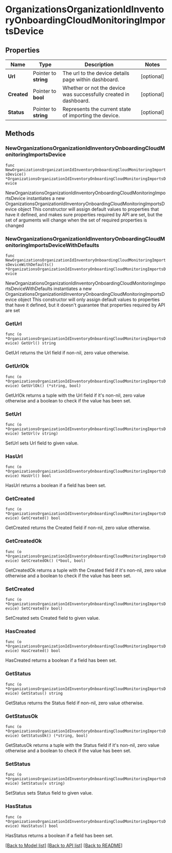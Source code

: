 # OrganizationsOrganizationIdInventoryOnboardingCloudMonitoringImportsDevice

## Properties

Name | Type | Description | Notes
------------ | ------------- | ------------- | -------------
**Url** | Pointer to **string** | The url to the device details page within dashboard. | [optional] 
**Created** | Pointer to **bool** | Whether or not the device was successfully created in dashboard. | [optional] 
**Status** | Pointer to **string** | Represents the current state of importing the device. | [optional] 

## Methods

### NewOrganizationsOrganizationIdInventoryOnboardingCloudMonitoringImportsDevice

`func NewOrganizationsOrganizationIdInventoryOnboardingCloudMonitoringImportsDevice() *OrganizationsOrganizationIdInventoryOnboardingCloudMonitoringImportsDevice`

NewOrganizationsOrganizationIdInventoryOnboardingCloudMonitoringImportsDevice instantiates a new OrganizationsOrganizationIdInventoryOnboardingCloudMonitoringImportsDevice object
This constructor will assign default values to properties that have it defined,
and makes sure properties required by API are set, but the set of arguments
will change when the set of required properties is changed

### NewOrganizationsOrganizationIdInventoryOnboardingCloudMonitoringImportsDeviceWithDefaults

`func NewOrganizationsOrganizationIdInventoryOnboardingCloudMonitoringImportsDeviceWithDefaults() *OrganizationsOrganizationIdInventoryOnboardingCloudMonitoringImportsDevice`

NewOrganizationsOrganizationIdInventoryOnboardingCloudMonitoringImportsDeviceWithDefaults instantiates a new OrganizationsOrganizationIdInventoryOnboardingCloudMonitoringImportsDevice object
This constructor will only assign default values to properties that have it defined,
but it doesn't guarantee that properties required by API are set

### GetUrl

`func (o *OrganizationsOrganizationIdInventoryOnboardingCloudMonitoringImportsDevice) GetUrl() string`

GetUrl returns the Url field if non-nil, zero value otherwise.

### GetUrlOk

`func (o *OrganizationsOrganizationIdInventoryOnboardingCloudMonitoringImportsDevice) GetUrlOk() (*string, bool)`

GetUrlOk returns a tuple with the Url field if it's non-nil, zero value otherwise
and a boolean to check if the value has been set.

### SetUrl

`func (o *OrganizationsOrganizationIdInventoryOnboardingCloudMonitoringImportsDevice) SetUrl(v string)`

SetUrl sets Url field to given value.

### HasUrl

`func (o *OrganizationsOrganizationIdInventoryOnboardingCloudMonitoringImportsDevice) HasUrl() bool`

HasUrl returns a boolean if a field has been set.

### GetCreated

`func (o *OrganizationsOrganizationIdInventoryOnboardingCloudMonitoringImportsDevice) GetCreated() bool`

GetCreated returns the Created field if non-nil, zero value otherwise.

### GetCreatedOk

`func (o *OrganizationsOrganizationIdInventoryOnboardingCloudMonitoringImportsDevice) GetCreatedOk() (*bool, bool)`

GetCreatedOk returns a tuple with the Created field if it's non-nil, zero value otherwise
and a boolean to check if the value has been set.

### SetCreated

`func (o *OrganizationsOrganizationIdInventoryOnboardingCloudMonitoringImportsDevice) SetCreated(v bool)`

SetCreated sets Created field to given value.

### HasCreated

`func (o *OrganizationsOrganizationIdInventoryOnboardingCloudMonitoringImportsDevice) HasCreated() bool`

HasCreated returns a boolean if a field has been set.

### GetStatus

`func (o *OrganizationsOrganizationIdInventoryOnboardingCloudMonitoringImportsDevice) GetStatus() string`

GetStatus returns the Status field if non-nil, zero value otherwise.

### GetStatusOk

`func (o *OrganizationsOrganizationIdInventoryOnboardingCloudMonitoringImportsDevice) GetStatusOk() (*string, bool)`

GetStatusOk returns a tuple with the Status field if it's non-nil, zero value otherwise
and a boolean to check if the value has been set.

### SetStatus

`func (o *OrganizationsOrganizationIdInventoryOnboardingCloudMonitoringImportsDevice) SetStatus(v string)`

SetStatus sets Status field to given value.

### HasStatus

`func (o *OrganizationsOrganizationIdInventoryOnboardingCloudMonitoringImportsDevice) HasStatus() bool`

HasStatus returns a boolean if a field has been set.


[[Back to Model list]](../README.md#documentation-for-models) [[Back to API list]](../README.md#documentation-for-api-endpoints) [[Back to README]](../README.md)


